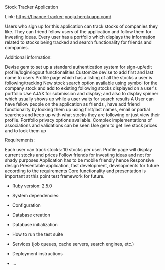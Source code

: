 Stock Tracker Application

Link: https://finance-tracker-pooja.herokuapp.com/

Users who sign up for this application can track stocks of companies they like.  They can friend fellow users of the application and follow them for investing ideas. Every user has a portfolio which displays the information related to stocks being tracked and search functionality for friends and companies.

Additional information:

Devise gem to set up a standard authentication system for sign-up/edit profile/login/logout functionalities
Customize devise to add first and last name to users
Profile page which has a listing of all the stocks a user is following/tracking
New stock search option available using symbol for the company stock and add to existing following stocks displayed on a user's portfolio
Use AJAX for submission and display; and also to display spinner which usually shows up while a user waits for search results
A User can have fellow people on the application as friends , have add friend functionality by looking them up using first/last names, email or partial searches and keep up with what stocks they are following or just view their profile.
Portfolio privacy options available.
Complex implementations of associations and validations can be seen
Use gem to get live stock prices and to look them up


Requirements:

Each user can track stocks: 10 stocks per user. Profile page will display current stocks and prices
Follow friends for investing ideas and not for shady purposes
Application has to be mobile friendly hence Responsive design
Presentable application, fast development, developments for future according to the requirements
Core functionality and presentation is important at this point
test framework for future.

* Ruby version: 2.5.0

* System dependencies:

* Configuration

* Database creation

* Database initialization

* How to run the test suite

* Services (job queues, cache servers, search engines, etc.)

* Deployment instructions

* ...
